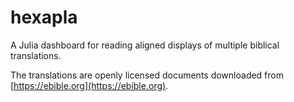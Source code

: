 # hexapla

A Julia dashboard for reading aligned displays of multiple biblical translations.  

The translations are openly licensed documents downloaded from [https://ebible.org](https://ebible.org).
